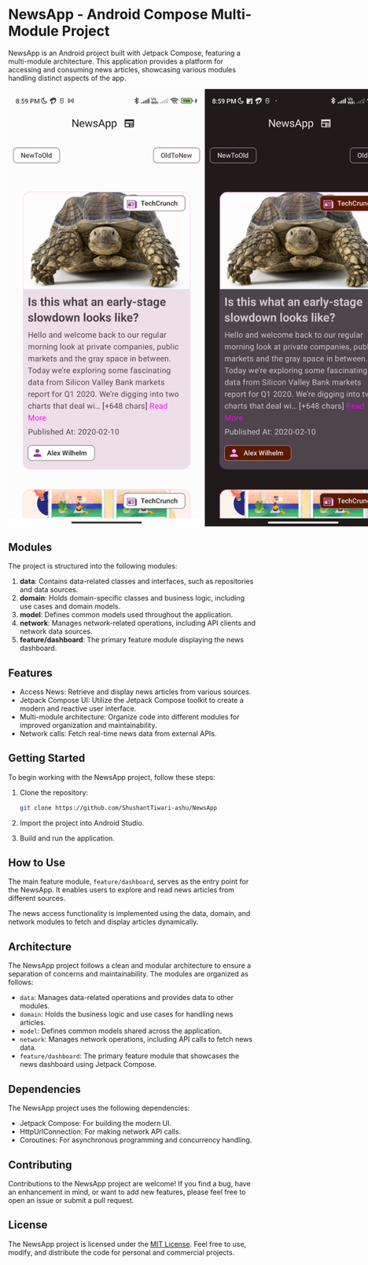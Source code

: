 # NewsApp - Android Compose Multi-Module Project

NewsApp is an Android project built with Jetpack Compose, featuring a multi-module architecture. This application provides a platform for accessing and consuming news articles, showcasing various modules handling distinct aspects of the app.

<div style="display: flex; justify-content: space-between;">
  <img src="./screenshot/NewsAppLight.png" alt="Light Theme" width="400"/>
  <img src="./screenshot/NewsAppNight.png" alt="Night Theme" width="400"/>
</div>


## Modules

The project is structured into the following modules:

1. **data**: Contains data-related classes and interfaces, such as repositories and data sources.
2. **domain**: Holds domain-specific classes and business logic, including use cases and domain models.
3. **model**: Defines common models used throughout the application.
4. **network**: Manages network-related operations, including API clients and network data sources.
5. **feature/dashboard**: The primary feature module displaying the news dashboard.

## Features

- Access News: Retrieve and display news articles from various sources.
- Jetpack Compose UI: Utilize the Jetpack Compose toolkit to create a modern and reactive user interface.
- Multi-module architecture: Organize code into different modules for improved organization and maintainability.
- Network calls: Fetch real-time news data from external APIs.

## Getting Started

To begin working with the NewsApp project, follow these steps:

1. Clone the repository:

   ```bash
   git clone https://github.com/ShushantTiwari-ashu/NewsApp
   ```

2. Import the project into Android Studio.

3. Build and run the application.

## How to Use

The main feature module, `feature/dashboard`, serves as the entry point for the NewsApp. It enables users to explore and read news articles from different sources.

The news access functionality is implemented using the data, domain, and network modules to fetch and display articles dynamically.

## Architecture

The NewsApp project follows a clean and modular architecture to ensure a separation of concerns and maintainability. The modules are organized as follows:

- `data`: Manages data-related operations and provides data to other modules.
- `domain`: Holds the business logic and use cases for handling news articles.
- `model`: Defines common models shared across the application.
- `network`: Manages network operations, including API calls to fetch news data.
- `feature/dashboard`: The primary feature module that showcases the news dashboard using Jetpack Compose.

## Dependencies

The NewsApp project uses the following dependencies:

- Jetpack Compose: For building the modern UI.
- HttpUrlConnection: For making network API calls.
- Coroutines: For asynchronous programming and concurrency handling.


## Contributing

Contributions to the NewsApp project are welcome! If you find a bug, have an enhancement in mind, or want to add new features, please feel free to open an issue or submit a pull request.
## License

The NewsApp project is licensed under the [MIT License](LICENSE). Feel free to use, modify, and distribute the code for personal and commercial projects.
